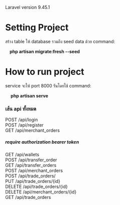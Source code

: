 Laravel version 9.45.1

<h1>Setting Project</h1>

 สร้าง table ให้ database รวมถึง seed data ด้วย command:
 
 <b>&emsp;php artisan migrate:fresh --seed</b>
 
<h1>How to run project</h1>
 
 service จะให้ port 8000 รันโดยใช้ command:

  <b>&emsp; php artisan serve</b>
  
  
  <h3>เส้น api ทั้งหมด </h3>
  
  POST /api/login</br>
  POST /api/register</br>
  GET /api/merchant_orders</br>
  
  <h5>require authorization bearer token</h5>
  
  GET /api/wallets</br>
  POST /api/transfer_order</br>
  GET /api/transfer_orders</br>
  POST /api/merchant_orders</br>
  POST /api/trade_orders/</br>
  PUT /api/trade_orders/{id}</br>
  DELETE /api/trade_orders/{id}</br>
  DELETE /api/merchant_orders/{id}</br>
  GET /api/trade_orders</br>
  

